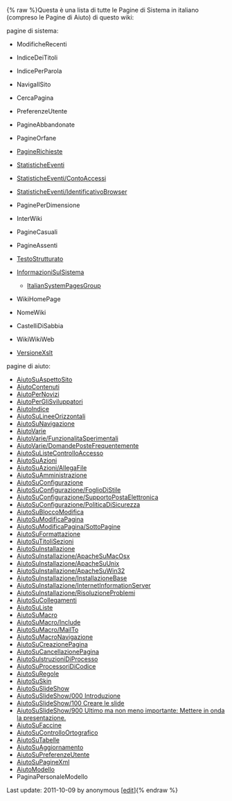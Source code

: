 {% raw %}Questa è una lista di tutte le Pagine di Sistema in italiano (compreso
le Pagine di Aiuto) di questo wiki:

pagine di sistema:

- ModificheRecenti
- IndiceDeiTitoli
- IndicePerParola
- NavigaIlSito
- CercaPagina
- PreferenzeUtente
- PagineAbbandonate
- PagineOrfane
- [PagineRichieste](/PagineRichieste)
- [StatisticheEventi](/StatisticheEventi)
- [StatisticheEventi/ContoAccessi](/StatisticheEventi/ContoAccessi)
- [StatisticheEventi/IdentificativoBrowser](/StatisticheEventi/IdentificativoBrowser)
- PaginePerDimensione
- InterWiki
- PagineCasuali
- PagineAssenti
- [TestoStrutturato](/TestoStrutturato)
- [InformazioniSulSistema](/InformazioniSulSistema)
  
  - [ItalianSystemPagesGroup](/ItalianSystemPagesGroup)
- WikiHomePage
- NomeWiki
- CastelliDiSabbia
- WikiWikiWeb
- [VersioneXslt](/VersioneXslt)

pagine di aiuto:

- [AiutoSuAspettoSito](/AiutoSuAspettoSito)
- [AiutoContenuti](/AiutoContenuti)
- [AiutoPerNovizi](/AiutoPerNovizi)
- [AiutoPerGliSviluppatori](/AiutoPerGliSviluppatori)
- [AiutoIndice](/AiutoIndice)
- [AiutoSuLineeOrizzontali](/AiutoSuLineeOrizzontali)
- [AiutoSuNavigazione](/AiutoSuNavigazione)
- [AiutoVarie](/AiutoVarie)
- [AiutoVarie/FunzionalitaSperimentali](/AiutoVarie/FunzionalitaSperimentali)
- [AiutoVarie/DomandePosteFrequentemente](/AiutoVarie/DomandePosteFrequentemente)
- [AiutoSuListeControlloAccesso](/AiutoSuListeControlloAccesso)
- [AiutoSuAzioni](/AiutoSuAzioni)
- [AiutoSuAzioni/AllegaFile](/AiutoSuAzioni/AllegaFile)
- [AiutoSuAmministrazione](/AiutoSuAmministrazione)
- [AiutoSuConfigurazione](/AiutoSuConfigurazione)
- [AiutoSuConfigurazione/FoglioDiStile](/AiutoSuConfigurazione/FoglioDiStile)
- [AiutoSuConfigurazione/SupportoPostaElettronica](/AiutoSuConfigurazione/SupportoPostaElettronica)
- [AiutoSuConfigurazione/PoliticaDiSicurezza](/AiutoSuConfigurazione/PoliticaDiSicurezza)
- [AiutoSuBloccoModifica](/AiutoSuBloccoModifica)
- [AiutoSuModificaPagina](/AiutoSuModificaPagina)
- [AiutoSuModificaPagina/SottoPagine](/AiutoSuModificaPagina/SottoPagine)
- [AiutoSuFormattazione](/AiutoSuFormattazione)
- [AiutoSuTitoliSezioni](/AiutoSuTitoliSezioni)
- [AiutoSuInstallazione](/AiutoSuInstallazione)
- [AiutoSuInstallazione/ApacheSuMacOsx](/AiutoSuInstallazione/ApacheSuMacOsx)
- [AiutoSuInstallazione/ApacheSuUnix](/AiutoSuInstallazione/ApacheSuUnix)
- [AiutoSuInstallazione/ApacheSuWin32](/AiutoSuInstallazione/ApacheSuWin32)
- [AiutoSuInstallazione/InstallazioneBase](/AiutoSuInstallazione/InstallazioneBase)
- [AiutoSuInstallazione/InternetInformationServer](/AiutoSuInstallazione/InternetInformationServer)
- [AiutoSuInstallazione/RisoluzioneProblemi](/AiutoSuInstallazione/RisoluzioneProblemi)
- [AiutoSuCollegamenti](/AiutoSuCollegamenti)
- [AiutoSuListe](/AiutoSuListe)
- [AiutoSuMacro](/AiutoSuMacro)
- [AiutoSuMacro/Include](/AiutoSuMacro/Include)
- [AiutoSuMacro/MailTo](/AiutoSuMacro/MailTo)
- [AiutoSuMacroNavigazione](/AiutoSuMacroNavigazione)
- [AiutoSuCreazionePagina](/AiutoSuCreazionePagina)
- [AiutoSuCancellazionePagina](/AiutoSuCancellazionePagina)
- [AiutoSuIstruzioniDiProcesso](/AiutoSuIstruzioniDiProcesso)
- [AiutoSuProcessoriDiCodice](/AiutoSuProcessoriDiCodice)
- [AiutoSuRegole](/AiutoSuRegole)
- [AiutoSuSkin](/AiutoSuSkin)
- [AiutoSuSlideShow](/AiutoSuSlideShow)
- [AiutoSuSlideShow/000
Introduzione](/AiutoSuSlideShow/000%20Introduzione)
- [AiutoSuSlideShow/100 Creare le
slide](/AiutoSuSlideShow/100%20Creare%20le%20slide)
- [AiutoSuSlideShow/900 Ultimo ma non meno importante: Mettere in onda
la
presentazione.](/AiutoSuSlideShow/900%20Ultimo%20ma%20non%20meno%20importante%3A%20Mettere%20in%20onda%20la%20presentazione.)
- [AiutoSuFaccine](/AiutoSuFaccine)
- [AiutoSuControlloOrtografico](/AiutoSuControlloOrtografico)
- [AiutoSuTabelle](/AiutoSuTabelle)
- [AiutoSuAggiornamento](/AiutoSuAggiornamento)
- [AiutoSuPreferenzeUtente](/AiutoSuPreferenzeUtente)
- [AiutoSuPagineXml](/AiutoSuPagineXml)
- [AiutoModello](/AiutoModello)
- PaginaPersonaleModello

Last update: 2011-10-09 by anonymous [[edit](https://github.com/delph-in/docs/wiki/SystemPagesInItalianGroup/_edit)]{% endraw %}
